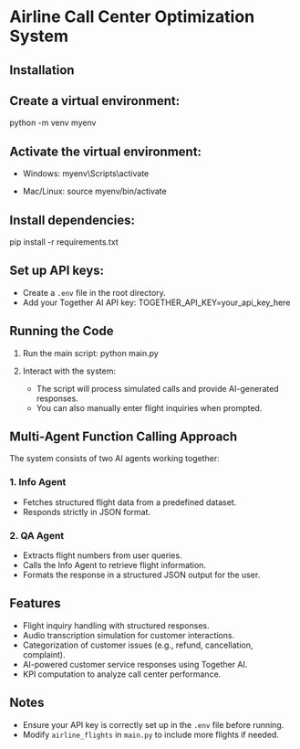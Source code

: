 # Airline Call Center Optimization System

## Installation


## Create a virtual environment:
   python -m venv myenv


## Activate the virtual environment:
   - Windows:
      myenv\Scripts\activate
    
   - Mac/Linux:
      source myenv/bin/activate
    

## Install dependencies:
   pip install -r requirements.txt

## Set up API keys:
   - Create a `.env` file in the root directory.
   - Add your Together AI API key:
     TOGETHER_API_KEY=your_api_key_here

## Running the Code

1. Run the main script:
   python main.py

2. Interact with the system:
   - The script will process simulated calls and provide AI-generated responses.
   - You can also manually enter flight inquiries when prompted.

## Multi-Agent Function Calling Approach

The system consists of two AI agents working together:

### 1. Info Agent
- Fetches structured flight data from a predefined dataset.
- Responds strictly in JSON format.

### 2. QA Agent
- Extracts flight numbers from user queries.
- Calls the Info Agent to retrieve flight information.
- Formats the response in a structured JSON output for the user.

## Features
- Flight inquiry handling with structured responses.
- Audio transcription simulation for customer interactions.
- Categorization of customer issues (e.g., refund, cancellation, complaint).
- AI-powered customer service responses using Together AI.
- KPI computation to analyze call center performance.

## Notes
- Ensure your API key is correctly set up in the `.env` file before running.
- Modify `airline_flights` in `main.py` to include more flights if needed.


